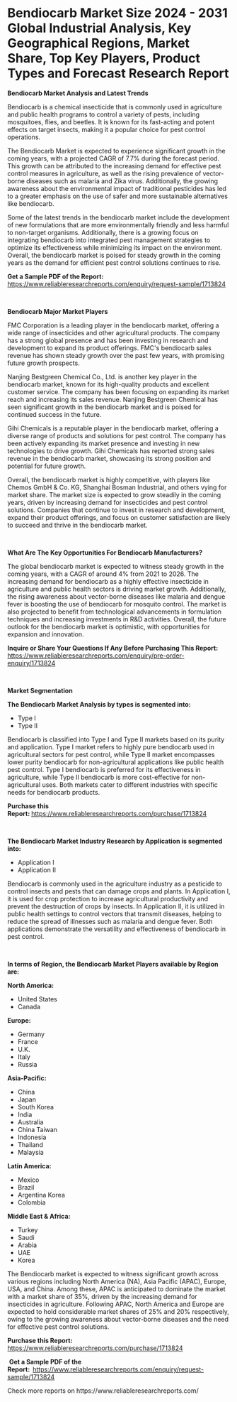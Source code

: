 <p><h1>Bendiocarb Market Size 2024 - 2031 Global Industrial Analysis, Key Geographical Regions, Market Share, Top Key Players, Product Types and Forecast Research Report</h1></p><p><strong>Bendiocarb Market Analysis and Latest Trends</strong></p>
<p><p>Bendiocarb is a chemical insecticide that is commonly used in agriculture and public health programs to control a variety of pests, including mosquitoes, flies, and beetles. It is known for its fast-acting and potent effects on target insects, making it a popular choice for pest control operations.</p><p>The Bendiocarb Market is expected to experience significant growth in the coming years, with a projected CAGR of 7.7% during the forecast period. This growth can be attributed to the increasing demand for effective pest control measures in agriculture, as well as the rising prevalence of vector-borne diseases such as malaria and Zika virus. Additionally, the growing awareness about the environmental impact of traditional pesticides has led to a greater emphasis on the use of safer and more sustainable alternatives like bendiocarb.</p><p>Some of the latest trends in the bendiocarb market include the development of new formulations that are more environmentally friendly and less harmful to non-target organisms. Additionally, there is a growing focus on integrating bendiocarb into integrated pest management strategies to optimize its effectiveness while minimizing its impact on the environment. Overall, the bendiocarb market is poised for steady growth in the coming years as the demand for efficient pest control solutions continues to rise.</p></p>
<p><strong>Get a Sample PDF of the Report:&nbsp;</strong> <a href="https://www.reliableresearchreports.com/enquiry/request-sample/1713824">https://www.reliableresearchreports.com/enquiry/request-sample/1713824</a></p>
<p>&nbsp;</p>
<p><strong>Bendiocarb Major Market Players</strong></p>
<p><p>FMC Corporation is a leading player in the bendiocarb market, offering a wide range of insecticides and other agricultural products. The company has a strong global presence and has been investing in research and development to expand its product offerings. FMC's bendiocarb sales revenue has shown steady growth over the past few years, with promising future growth prospects.</p><p>Nanjing Bestgreen Chemical Co., Ltd. is another key player in the bendiocarb market, known for its high-quality products and excellent customer service. The company has been focusing on expanding its market reach and increasing its sales revenue. Nanjing Bestgreen Chemical has seen significant growth in the bendiocarb market and is poised for continued success in the future.</p><p>Gihi Chemicals is a reputable player in the bendiocarb market, offering a diverse range of products and solutions for pest control. The company has been actively expanding its market presence and investing in new technologies to drive growth. Gihi Chemicals has reported strong sales revenue in the bendiocarb market, showcasing its strong position and potential for future growth.</p><p>Overall, the bendiocarb market is highly competitive, with players like Chemos GmbH & Co. KG, Shanghai Bosman Industrial, and others vying for market share. The market size is expected to grow steadily in the coming years, driven by increasing demand for insecticides and pest control solutions. Companies that continue to invest in research and development, expand their product offerings, and focus on customer satisfaction are likely to succeed and thrive in the bendiocarb market.</p></p>
<p>&nbsp;</p>
<p><strong>What Are The Key Opportunities For Bendiocarb Manufacturers?</strong></p>
<p><p>The global bendiocarb market is expected to witness steady growth in the coming years, with a CAGR of around 4% from 2021 to 2026. The increasing demand for bendiocarb as a highly effective insecticide in agriculture and public health sectors is driving market growth. Additionally, the rising awareness about vector-borne diseases like malaria and dengue fever is boosting the use of bendiocarb for mosquito control. The market is also projected to benefit from technological advancements in formulation techniques and increasing investments in R&D activities. Overall, the future outlook for the bendiocarb market is optimistic, with opportunities for expansion and innovation.</p></p>
<p><strong>Inquire or Share Your Questions If Any Before Purchasing This Report:</strong> <a href="https://www.reliableresearchreports.com/enquiry/pre-order-enquiry/1713824">https://www.reliableresearchreports.com/enquiry/pre-order-enquiry/1713824</a></p>
<p>&nbsp;</p>
<p><strong>Market Segmentation</strong></p>
<p><strong>The Bendiocarb Market Analysis by types is segmented into:</strong></p>
<p><ul><li>Type I</li><li>Type II</li></ul></p>
<p><p>Bendiocarb is classified into Type I and Type II markets based on its purity and application. Type I market refers to highly pure bendiocarb used in agricultural sectors for pest control, while Type II market encompasses lower purity bendiocarb for non-agricultural applications like public health pest control. Type I bendiocarb is preferred for its effectiveness in agriculture, while Type II bendiocarb is more cost-effective for non-agricultural uses. Both markets cater to different industries with specific needs for bendiocarb products.</p></p>
<p><strong>Purchase this Report:&nbsp;</strong><a href="https://www.reliableresearchreports.com/purchase/1713824">https://www.reliableresearchreports.com/purchase/1713824</a></p>
<p>&nbsp;</p>
<p><strong>The Bendiocarb Market Industry Research by Application is segmented into:</strong></p>
<p><ul><li>Application I</li><li>Application II</li></ul></p>
<p><p>Bendiocarb is commonly used in the agriculture industry as a pesticide to control insects and pests that can damage crops and plants. In Application I, it is used for crop protection to increase agricultural productivity and prevent the destruction of crops by insects. In Application II, it is utilized in public health settings to control vectors that transmit diseases, helping to reduce the spread of illnesses such as malaria and dengue fever. Both applications demonstrate the versatility and effectiveness of bendiocarb in pest control.</p></p>
<p>&nbsp;</p>
<p><strong>In terms of Region, the Bendiocarb Market Players available by Region are:</strong></p>
<p>
    <p> <strong> North America: </strong>
        <ul>
            <li>United States</li>
            <li>Canada</li>
        </ul>
        </p> 
    <p> <strong> Europe: </strong>
        <ul>
            <li>Germany</li>
            <li>France</li>
            <li>U.K.</li>
            <li>Italy</li>
            <li>Russia</li>
        </ul>
        </p> 
    <p> <strong> Asia-Pacific: </strong>
        <ul>
            <li>China</li>
            <li>Japan</li>
            <li>South Korea</li>
            <li>India</li>
            <li>Australia</li>
            <li>China Taiwan</li>
            <li>Indonesia</li>
            <li>Thailand</li>
            <li>Malaysia</li>
        </ul>
        </p> 
    <p> <strong> Latin America: </strong>
        <ul>
            <li>Mexico</li>
            <li>Brazil</li>
            <li>Argentina Korea</li>
            <li>Colombia</li>
        </ul>
        </p> 
    <p> <strong> Middle East & Africa: </strong>
        <ul>
            <li>Turkey</li>
            <li>Saudi</li>
            <li>Arabia</li>
            <li>UAE</li>
            <li>Korea</li>
        </ul>
    </p>
    </p>
<p><p>The Bendiocarb market is expected to witness significant growth across various regions including North America (NA), Asia Pacific (APAC), Europe, USA, and China. Among these, APAC is anticipated to dominate the market with a market share of 35%, driven by the increasing demand for insecticides in agriculture. Following APAC, North America and Europe are expected to hold considerable market shares of 25% and 20% respectively, owing to the growing awareness about vector-borne diseases and the need for effective pest control solutions.</p></p>
<p><strong>Purchase this Report: </strong><a href="https://www.reliableresearchreports.com/purchase/1713824">https://www.reliableresearchreports.com/purchase/1713824</a></p>
<p>&nbsp;<strong>Get a Sample PDF of the Report:&nbsp;&nbsp;</strong><a href="https://www.reliableresearchreports.com/enquiry/request-sample/1713824">https://www.reliableresearchreports.com/enquiry/request-sample/1713824</a></p>
<p><strong></strong></p>
<p>Check more reports on https://www.reliableresearchreports.com/</p>